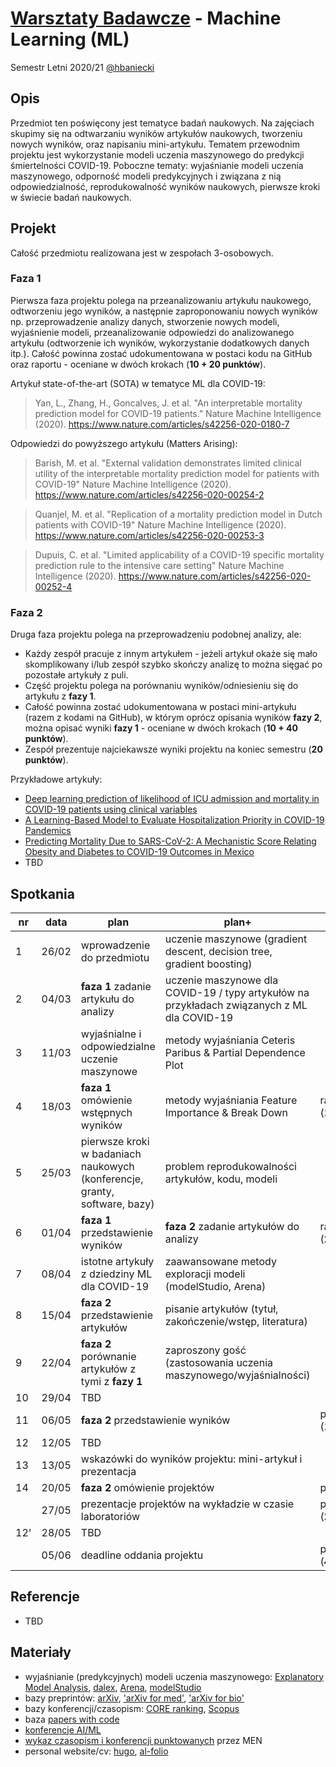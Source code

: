 # [Warsztaty Badawcze](https://github.com/mini-pw/2021L-WarsztatyBadawcze) - Machine Learning (ML)

Semestr Letni 2020/21 [@hbaniecki](https://github.com/hbaniecki)

## Opis

Przedmiot ten poświęcony jest tematyce badań naukowych. Na zajęciach skupimy się na odtwarzaniu wyników artykułów naukowych, tworzeniu nowych wyników, oraz napisaniu mini-artykułu. Tematem przewodnim projektu jest wykorzystanie modeli uczenia maszynowego do predykcji śmiertelności COVID-19. Poboczne tematy: wyjaśnianie modeli uczenia maszynowego, odporność modeli predykcyjnych i związana z nią odpowiedzialność, reprodukowalność wyników naukowych, pierwsze kroki w świecie badań naukowych.

## Projekt

Całość przedmiotu realizowana jest w zespołach 3-osobowych. 

### Faza 1

Pierwsza faza projektu polega na przeanalizowaniu artykułu naukowego, odtworzeniu jego wyników, a następnie zaproponowaniu nowych wyników np. przeprowadzenie analizy danych, stworzenie nowych modeli, wyjaśnienie modeli, przeanalizowanie odpowiedzi do analizowanego artykułu (odtworzenie ich wyników, wykorzystanie dodatkowych danych itp.). Całość powinna zostać udokumentowana w postaci kodu na GitHub oraz raportu - oceniane w dwóch krokach (<b>10 + 20 punktów</b>).

Artykuł state-of-the-art (SOTA) w tematyce ML dla COVID-19:

> Yan, L., Zhang, H., Goncalves, J. et al. "An interpretable mortality prediction model for COVID-19 patients." Nature Machine Intelligence (2020). https://www.nature.com/articles/s42256-020-0180-7

Odpowiedzi do powyższego artykułu (Matters Arising):

> Barish, M. et al. "External validation demonstrates limited clinical utility of the interpretable mortality prediction model for patients with COVID-19" Nature Machine Intelligence (2020). https://www.nature.com/articles/s42256-020-00254-2

> Quanjel, M. et al. "Replication of a mortality prediction model in Dutch patients with COVID-19" Nature Machine Intelligence (2020). https://www.nature.com/articles/s42256-020-00253-3

> Dupuis, C. et al. "Limited applicability of a COVID-19 specific mortality prediction rule to the intensive care setting" Nature Machine Intelligence (2020). https://www.nature.com/articles/s42256-020-00252-4

### Faza 2

Druga faza projektu polega na przeprowadzeniu podobnej analizy, ale:

- Każdy zespół pracuje z innym artykułem - jeżeli artykuł okaże się mało skomplikowany i/lub zespół szybko skończy analizę to można sięgać po pozostałe artykuły z puli.
- Część projektu polega na porównaniu wyników/odniesieniu się do artykułu z **fazy 1**.
- Całość powinna zostać udokumentowana w postaci mini-artykułu (razem z kodami na GitHub), w którym oprócz opisania wyników **fazy 2**, można opisać wyniki **fazy 1** - oceniane w dwóch krokach (<b>10 + 40 punktów</b>).
- Zespół prezentuje najciekawsze wyniki projektu na koniec semestru (<b>20 punktów</b>).

Przykładowe artykuły:

- [Deep learning prediction of likelihood of ICU admission and mortality in COVID-19 patients using clinical variables](https://peerj.com/articles/10337)
- [A Learning-Based Model to Evaluate Hospitalization Priority in COVID-19 Pandemics](https://www.cell.com/patterns/fulltext/S2666-3899(20)30120-3)
- [Predicting Mortality Due to SARS-CoV-2: A Mechanistic Score Relating Obesity and Diabetes to COVID-19 Outcomes in Mexico](https://academic.oup.com/jcem/article/105/8/2752/5849337)
- TBD

## Spotkania

<table>
<thead>
  <tr>
    <th>nr</th>
    <th>data</th>
    <th>plan</th>
    <th>plan+</th>
    <th>deadline</th>
  </tr>
</thead>
<tbody>
  <tr>
    <td>1</td>
    <td>26/02</td>
    <td>wprowadzenie do przedmiotu</td>
    <td>uczenie maszynowe (gradient descent, decision tree, gradient boosting)</td>
    <td></td>
  </tr>
  <tr>
    <td>2</td>
    <td>04/03</td>
    <td><b>faza 1</b> zadanie artykułu do analizy</td>
    <td>uczenie maszynowe dla COVID-19 / typy artykułów na przykładach związanych z ML dla COVID-19</td>
    <td></td>
  </tr>
  <tr>
    <td>3</td>
    <td>11/03</td>
    <td>wyjaśnialne i odpowiedzialne uczenie maszynowe</td>
    <td>metody wyjaśniania Ceteris Paribus & Partial Dependence Plot</td>
    <td></td>
  </tr>
  <tr>
    <td>4</td>
    <td>18/03</td>
    <td><b>faza 1</b> omówienie wstępnych wyników</td>
    <td>metody wyjaśniania Feature Importance & Break Down</td>
    <td>raport v1 (<b>10 pkt</b>)</td>
  </tr>
  <tr>
    <td>5</td>
    <td>25/03</td>
    <td>pierwsze kroki w badaniach naukowych (konferencje, granty, software, bazy) </td>
    <td>problem reprodukowalności artykułów, kodu, modeli</td>
    <td></td>
  </tr>
  <tr>
    <td>6</td>
    <td>01/04</td>
    <td><b>faza 1</b> przedstawienie wyników</td>
    <td><b>faza 2</b> zadanie artykułów do analizy</td>
    <td>raport v2 (<b>20 pkt</b>)</td>
  </tr>
  <tr>
    <td>7</td>
    <td>08/04</td>
    <td>istotne artykuły z dziedziny ML dla COVID-19</td>
    <td>zaawansowane metody exploracji modeli (modelStudio, Arena)</td>
    <td></td>
  </tr>
  <tr>
    <td>8</td>
    <td>15/04</td>
    <td><b>faza 2</b> przedstawienie artykułów</td>
    <td>pisanie artykułów (tytuł, zakończenie/wstęp, literatura)</td>
    <td></td>
  </tr>
  <tr>
    <td>9</td>
    <td>22/04</td>
    <td><b>faza 2</b> porównanie artykułów z tymi z <b>fazy 1</b></td>
    <td>zaproszony gość (zastosowania uczenia maszynowego/wyjaśnialności)</td>
    <td></td>
  </tr>
  <tr>
    <td>10</td>
    <td>29/04</td>
    <td colspan="2">TBD</td>
    <td></td>
  </tr>
  <tr>
    <td>11</td>
    <td>06/05</td>
    <td colspan="2"><b>faza 2</b> przedstawienie wyników</td>
    <td>projekt v1 (<b>10 pkt</b>)</td>
  </tr>
  <tr>
    <td>12</td>
    <td>12/05</td>
    <td colspan="2">TBD</td>
    <td></td>
  </tr>
  <tr>
    <td>13</td>
    <td>13/05</td>
    <td colspan="2">wskazówki do wyników projektu: mini-artykuł i prezentacja</td>
    <td></td>
  </tr>
  <tr>
    <td>14</td>
    <td>20/05</td>
    <td colspan="2"><b>faza 2</b> omówienie projektów</td>
    <td>projekt v2</td>
  </tr>
  <tr>
    <td></td>
    <td>27/05</td>
    <td colspan="2">prezentacje projektów na wykładzie w czasie laboratoriów</td>
    <td>prezentacja (<b>20 pkt</b>)</td>
  </tr>
  <tr>
    <td>12'</td>
    <td>28/05</td>
    <td colspan="2">TBD</td>
    <td></td>
  </tr>
  <tr>
    <td></td>
    <td>05/06</td>
    <td colspan="2">deadline oddania projektu</td>
    <td>projekt v3 (<b>40 pkt</b>)</td>
  </tr>
</tbody>
</table>


## Referencje

- TBD

## Materiały

- wyjaśnianie (predykcyjnych) modeli uczenia maszynowego: [Explanatory Model Analysis](https//ema.drwhy.ai), [dalex](https://dalex.drwhy.ai/), [Arena](https://arena.drwhy.ai/docs/), [modelStudio](https://modelstudio.drwhy.ai/) 
- bazy preprintów: [arXiv](https://arxiv.org/), ['arXiv for med'](https://medrxiv.org/), ['arXiv for bio'](https://biorxiv.org)
- bazy konferencji/czasopism: [CORE ranking](https://www.core.edu.au/conference-portal), [Scopus](https://www.scopus.com/)
- baza [papers with code](https://paperswithcode.com/)
- [konferencje AI/ML](https://jackietseng.github.io/conference_call_for_paper/conferences.html) 
- [wykaz czasopism i konferencji punktowanych](https://www.gov.pl/web/edukacja-i-nauka/nowy-rozszerzony-wykaz-czasopism-naukowych-i-recenzowanych-materialow-z-konferencji-miedzynarodowych) przez MEN
- personal website/cv: [hugo](https://themes.gohugo.io/tags/personal), [al-folio](https://github.com/alshedivat/al-folio)
